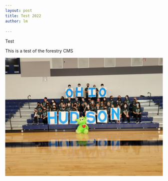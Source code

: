 ```yaml
---
layout: post
title: Test 2022
author: lm

---
```

Test

This is a test of the forestry CMS

![](/uploads/slider/OHHUD.jpg)
